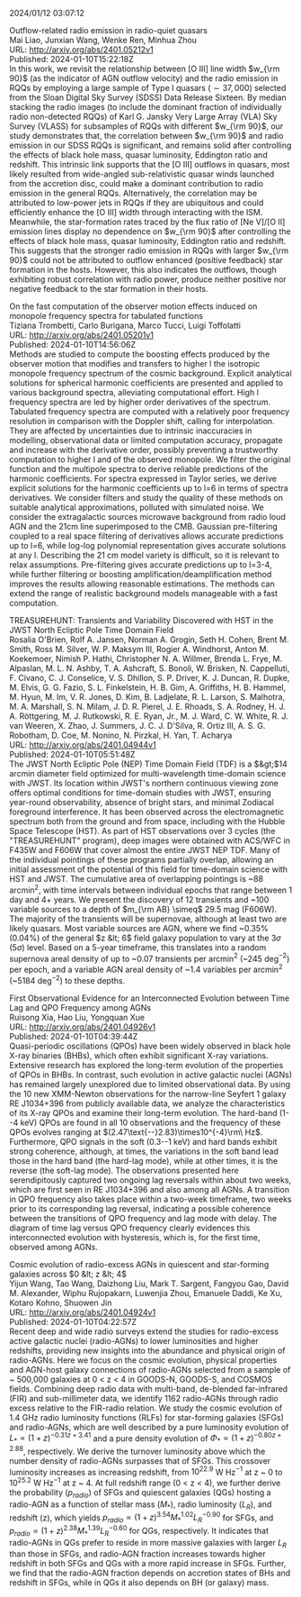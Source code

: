 2024/01/12 03:07:12  

Outflow-related radio emission in radio-quiet quasars  
Mai Liao, Junxian Wang, Wenke Ren, Minhua Zhou  
URL: http://arxiv.org/abs/2401.05212v1  
Published: 2024-01-10T15:22:18Z  
  In this work, we revisit the relationship between [O III] line width $w_{\rm 90}$ (as the indicator of AGN outflow velocity) and the radio emission in RQQs by employing a large sample of Type I quasars ($\sim 37,000$) selected from the Sloan Digital Sky Survey (SDSS) Data Release Sixteen. By median stacking the radio images (to include the dominant fraction of individually radio non-detected RQQs) of Karl G. Jansky Very Large Array (VLA) Sky Survey (VLASS) for subsamples of RQQs with different $w_{\rm 90}$, our study demonstrates that, the correlation between $w_{\rm 90}$ and radio emission in our SDSS RQQs is significant, and remains solid after controlling the effects of black hole mass, quasar luminosity, Eddington ratio and redshift. This intrinsic link supports that the [O III] outflows in quasars, most likely resulted from wide-angled sub-relativistic quasar winds launched from the accretion disc, could make a dominant contribution to radio emission in the general RQQs. Alternatively, the correlation may be attributed to low-power jets in RQQs if they are ubiquitous and could efficiently enhance the [O III] width through interacting with the ISM. Meanwhile, the star-formation rates traced by the flux ratio of [Ne V]/[O II] emission lines display no dependence on $w_{\rm 90}$ after controlling the effects of black hole mass, quasar luminosity, Eddington ratio and redshift. This suggests that the stronger radio emission in RQQs with larger $w_{\rm 90}$ could not be attributed to outflow enhanced (positive feedback) star formation in the hosts. However, this also indicates the outflows, though exhibiting robust correlation with radio power, produce neither positive nor negative feedback to the star formation in their hosts.   

On the fast computation of the observer motion effects induced on
  monopole frequency spectra for tabulated functions  
Tiziana Trombetti, Carlo Burigana, Marco Tucci, Luigi Toffolatti  
URL: http://arxiv.org/abs/2401.05201v1  
Published: 2024-01-10T14:56:06Z  
  Methods are studied to compute the boosting effects produced by the observer motion that modifies and transfers to higher l the isotropic monopole frequency spectrum of the cosmic background. Explicit analytical solutions for spherical harmonic coefficients are presented and applied to various background spectra, alleviating computational effort. High l frequency spectra are led by higher order derivatives of the spectrum. Tabulated frequency spectra are computed with a relatively poor frequency resolution in comparison with the Doppler shift, calling for interpolation. They are affected by uncertainties due to intrinsic inaccuracies in modelling, observational data or limited computation accuracy, propagate and increase with the derivative order, possibly preventing a trustworthy computation to higher l and of the observed monopole. We filter the original function and the multipole spectra to derive reliable predictions of the harmonic coefficients. For spectra expressed in Taylor series, we derive explicit solutions for the harmonic coefficients up to l=6 in terms of spectra derivatives. We consider filters and study the quality of these methods on suitable analytical approximations, polluted with simulated noise. We consider the extragalactic sources microwave background from radio loud AGN and the 21cm line superimposed to the CMB. Gaussian pre-filtering coupled to a real space filtering of derivatives allows accurate predictions up to l=6, while log-log polynomial representation gives accurate solutions at any l. Describing the 21 cm model variety is difficult, so it is relevant to relax assumptions. Pre-filtering gives accurate predictions up to l=3-4, while further filtering or boosting amplification/deamplification method improves the results allowing reasonable estimations. The methods can extend the range of realistic background models manageable with a fast computation.   

TREASUREHUNT: Transients and Variability Discovered with HST in the JWST
  North Ecliptic Pole Time Domain Field  
Rosalia O'Brien, Rolf A. Jansen, Norman A. Grogin, Seth H. Cohen, Brent M. Smith, Ross M. Silver, W. P. Maksym III, Rogier A. Windhorst, Anton M. Koekemoer, Nimish P. Hathi, Christopher N. A. Willmer, Brenda L. Frye, M. Alpaslan, M. L. N. Ashby, T. A. Ashcraft, S. Bonoli, W. Brisken, N. Cappelluti, F. Civano, C. J. Conselice, V. S. Dhillon, S. P. Driver, K. J. Duncan, R. Dupke, M. Elvis, G. G. Fazio, S. L. Finkelstein, H. B. Gim, A. Griffiths, H. B. Hammel, M. Hyun, M. Im, V. R. Jones, D. Kim, B. Ladjelate, R. L. Larson, S. Malhotra, M. A. Marshall, S. N. Milam, J. D. R. Pierel, J. E. Rhoads, S. A. Rodney, H. J. A. Röttgering, M. J. Rutkowski, R. E. Ryan, Jr., M. J. Ward, C. W. White, R. J. van Weeren, X. Zhao, J. Summers, J. C. J. D'Silva, R. Ortiz III, A. S. G. Robotham, D. Coe, M. Nonino, N. Pirzkal, H. Yan, T. Acharya  
URL: http://arxiv.org/abs/2401.04944v1  
Published: 2024-01-10T05:51:48Z  
  The JWST North Ecliptic Pole (NEP) Time Domain Field (TDF) is a $&gt;$14 arcmin diameter field optimized for multi-wavelength time-domain science with JWST. Its location within JWST's northern continuous viewing zone offers optimal conditions for time-domain studies with JWST, ensuring year-round observability, absence of bright stars, and minimal Zodiacal foreground interference. It has been observed across the electromagnetic spectrum both from the ground and from space, including with the Hubble Space Telescope (HST). As part of HST observations over 3 cycles (the "TREASUREHUNT" program), deep images were obtained with ACS/WFC in F435W and F606W that cover almost the entire JWST NEP TDF. Many of the individual pointings of these programs partially overlap, allowing an initial assessment of the potential of this field for time-domain science with HST and JWST. The cumulative area of overlapping pointings is ~88 arcmin$^2$, with time intervals between individual epochs that range between 1 day and 4$+$ years. We present the discovery of 12 transients and ~100 variable sources to a depth of $m_{\rm AB} \simeq$ 29.5 mag (F606W). The majority of the transients will be supernovae, although at least two are likely quasars. Most variable sources are AGN, where we find ~0.35% (0.04%) of the general $z &lt; 6$ field galaxy population to vary at the 3$\sigma$ (5$\sigma$) level. Based on a 5-year timeframe, this translates into a random supernova areal density of up to ~0.07 transients per arcmin$^2$ (~245 deg$^{-2}$) per epoch, and a variable AGN areal density of ~1.4 variables per arcmin$^2$ (~5184 deg$^{-2}$) to these depths.   

First Observational Evidence for an Interconnected Evolution between
  Time Lag and QPO Frequency among AGNs  
Ruisong Xia, Hao Liu, Yongquan Xue  
URL: http://arxiv.org/abs/2401.04926v1  
Published: 2024-01-10T04:39:44Z  
  Quasi-periodic oscillations (QPOs) have been widely observed in black hole X-ray binaries (BHBs), which often exhibit significant X-ray variations. Extensive research has explored the long-term evolution of the properties of QPOs in BHBs. In contrast, such evolution in active galactic nuclei (AGNs) has remained largely unexplored due to limited observational data. By using the 10 new XMM-Newton observations for the narrow-line Seyfert 1 galaxy RE J1034+396 from publicly available data, we analyze the characteristics of its X-ray QPOs and examine their long-term evolution. The hard-band (1--4 keV) QPOs are found in all 10 observations and the frequency of these QPOs evolves ranging at $(2.47\text{--}2.83)\times10^{-4}\rm\ Hz$. Furthermore, QPO signals in the soft (0.3--1 keV) and hard bands exhibit strong coherence, although, at times, the variations in the soft band lead those in the hard band (the hard-lag mode), while at other times, it is the reverse (the soft-lag mode). The observations presented here serendipitously captured two ongoing lag reversals within about two weeks, which are first seen in RE J1034+396 and also among all AGNs. A transition in QPO frequency also takes place within a two-week timeframe, two weeks prior to its corresponding lag reversal, indicating a possible coherence between the transitions of QPO frequency and lag mode with delay. The diagram of time lag versus QPO frequency clearly evidences this interconnected evolution with hysteresis, which is, for the first time, observed among AGNs.   

Cosmic evolution of radio-excess AGNs in quiescent and star-forming
  galaxies across $0 &lt; z &lt; 4$  
Yijun Wang, Tao Wang, Daizhong Liu, Mark T. Sargent, Fangyou Gao, David M. Alexander, Wiphu Rujopakarn, Luwenjia Zhou, Emanuele Daddi, Ke Xu, Kotaro Kohno, Shuowen Jin  
URL: http://arxiv.org/abs/2401.04924v1  
Published: 2024-01-10T04:22:57Z  
  Recent deep and wide radio surveys extend the studies for radio-excess active galactic nuclei (radio-AGNs) to lower luminosities and higher redshifts, providing new insights into the abundance and physical origin of radio-AGNs. Here we focus on the cosmic evolution, physical properties and AGN-host galaxy connections of radio-AGNs selected from a sample of ~ 500,000 galaxies at 0 &lt; z &lt; 4 in GOODS-N, GOODS-S, and COSMOS fields. Combining deep radio data with multi-band, de-blended far-infrared (FIR) and sub-millimeter data, we identify 1162 radio-AGNs through radio excess relative to the FIR-radio relation. We study the cosmic evolution of 1.4 GHz radio luminosity functions (RLFs) for star-forming galaxies (SFGs) and radio-AGNs, which are well described by a pure luminosity evolution of $L_*\propto (1+z)^{-0.31z+3.41}$ and a pure density evolution of $\Phi_*\propto (1+z)^{-0.80z+2.88}$, respectively. We derive the turnover luminosity above which the number density of radio-AGNs surpasses that of SFGs. This crossover luminosity increases as increasing redshift, from $10^{22.9}$ W Hz$^{-1}$ at z ~ 0 to $10^{25.2}$ W Hz$^{-1}$ at z ~ 4. At full redshift range (0 &lt; z &lt; 4), we further derive the probability ($p_{radio}$) of SFGs and quiescent galaxies (QGs) hosting a radio-AGN as a function of stellar mass ($M_*$), radio luminosity ($L_R$), and redshift (z), which yields $p_{radio}\propto (1+z)^{3.54}M_*^{1.02}L_R^{-0.90}$ for SFGs, and $p_{radio}\propto (1+z)^{2.38}M_*^{1.39}L_R^{-0.60}$ for QGs, respectively. It indicates that radio-AGNs in QGs prefer to reside in more massive galaxies with larger $L_R$ than those in SFGs, and radio-AGN fraction increases towards higher redshift in both SFGs and QGs with a more rapid increase in SFGs. Further, we find that the radio-AGN fraction depends on accretion states of BHs and redshift in SFGs, while in QGs it also depends on BH (or galaxy) mass.   

